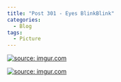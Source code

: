 ```yaml
---
title: "Post 301 - Eyes BlinkBlink"
categories:
  - Blog
tags:
  - Picture
---
```


<a href="https://imgur.com/uOmz3mq"><img src="https://i.imgur.com/uOmz3mq.jpg" title="source: imgur.com" /></a>

<a href="https://imgur.com/3PIMoKW"><img src="https://i.imgur.com/3PIMoKW.jpg" title="source: imgur.com" /></a>

<script src="https://utteranc.es/client.js"
        repo="serendipityinlife/serendipityinlife.github.io"
        issue-term="pathname"
        theme="github-light"
        crossorigin="anonymous"
        async>
</script>

